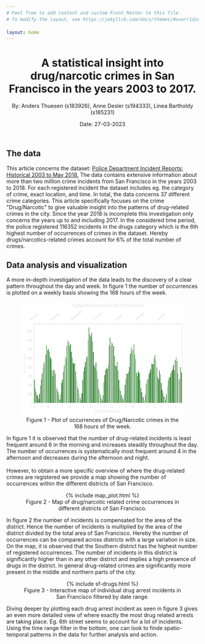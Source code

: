 ```yaml
---
# Feel free to add content and custom Front Matter to this file.
# To modify the layout, see https://jekyllrb.com/docs/themes/#overriding-theme-defaults

layout: home
---
```


<meta http-equiv='cache-control' content='no-cache'> 
<meta http-equiv='expires' content='0'> 
<meta http-equiv='pragma' content='no-cache'>

<header>
    <h1> A statistical insight into drug/narcotic crimes in San Francisco in the years 2003 to 2017.</h1>
    <p> By: Anders Thuesen (s183926), Anne Desler (s194333), Linea Bartholdy (s185231)</p>
    <p> Date: 27-03-2023 </p>
</header>

<h2>
    The data
</h2>

This article concerns the dataset: <a href="https://data.sfgov.org/Public-Safety/Police-Department-Incident-Reports-Historical-2003/tmnf-yvry">Police Department Incident Reports: Historical 2003 to May 2018.</a> The data contains extensive information about more than two million crime incidents from San Francisco in the years 2003 to 2018. For each registered incident the dataset includes eg. the category of crime, exact location, and time. In total, the data concerns 37 different crime categories. This article specifically focuses on the crime "Drug/Narcotic" to give valuable insight into the patterns of drug-related crimes in the city. Since the year 2018 is incomplete this investigation only concerns the years up to and including 2017. In the considered time period, the police registered 116352 incidents in the drugs category which is the 6th highest number of occurrences of crimes in the dataset. Hereby drugs/narcotics-related crimes account for 6% of the total number of crimes.

<h2>
    Data analysis and visualization
</h2>


A more in-depth investigation of the data leads to the discovery of a clear pattern throughout the day and week. In figure 1 the number of occurrences is plotted on a weekly basis showing the 168 hours of the week.  


<figure>
<center>
    <img src="/figures/timeseries_plot.png" width="600" height="300" label>
    <figcaption>Figure 1 - Plot of occurrences of Drug/Narcotic crimes in the 168 hours of the week.</figcaption>
</center>
</figure>


In figure 1 it is observed that the number of drug-related incidents is least frequent around 6 in the morning and increases steadily throughout the day. The number of occurrences is systematically most frequent around 4 in the afternoon and decreases during the afternoon and night. 
<br>
<br>
However, to obtain a more specific overview of where the drug-related crimes are registered we provide a map showing the number of occurrences within the different districts of San Francisco. 


<figure>
<center>
    {% include map_plot.html %}
    <figcaption>Figure 2 - Map of drug/narcotic related crime occurrences in different districts of San Francisco.</figcaption>
</center>
</figure>


In figure 2 the number of incidents is compensated for the area of the district. Hence the number of incidents is multiplied by the area of the district divided by the total area of San Francisco. Hereby the number of occurrences can be compared across districts with a large variation in size. On the map, it is observed that the Southern district has the highest number of registered occurrences. The number of incidents in this district is significantly higher than in any other district and implies a high presence of drugs in the district. In general drug-related crimes are significantly more present in the middle and northern parts of the city. 

<figure>
<center>
    {% include sf-drugs.html %}
    <figcaption>Figure 3 - Interactive map of individual drug arrest incidents in San Francisco filtered by date range.</figcaption>
</center>
</figure>

Diving deeper by plotting each drug arrest incident as seen in figure 3 gives an even more detailed view of where exactly the most drug related arrests are taking place. Eg. 6th street seems to account for a lot of incidents. Using the time range filter in the bottom, one can look to finde spatio-temporal patterns in the data for further analysis and action.
